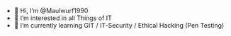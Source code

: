 - 👋 Hi, I’m @Maulwurf1990
- 👀 I’m interested in all Things of IT
- 🌱 I’m currently learning GIT / IT-Security / Ethical Hacking (Pen Testing)
